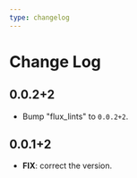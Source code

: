 ```yaml
---
type: changelog
---
```


# Change Log

## 0.0.2+2

 - Bump "flux_lints" to `0.0.2+2`.

## 0.0.1+2

 - **FIX**: correct the version.

